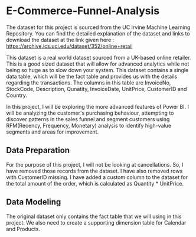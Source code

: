 # E-Commerce-Funnel-Analysis

The dataset for this project is sourced from the UC Irvine Machine Learning Repository. You can find the detailed explanation of the dataset and links to download the dataset at the link given here : https://archive.ics.uci.edu/dataset/352/online+retail

This dataset is a real world dataset sourced from a UK-based online retailer. This is a good sized dataset that will allow for advanced analytics while not being so huge as to slow down your system. This dataset contains a single data table, which will be the fact table and provides us with the details regarding the transactions. The columns in this table are InvoiceNo, StockCode, Description, Qunatity, InvoiceDate, UnitPrice, CustomerID and Country.

In this project, I will be exploring the more advanced features of Power BI. I will be analyzing the customer's purchasing behaviour, attempting to discover patterns in the sales funnel and segment customers using RFM(Recency, Frequency, Monetary) analysis to identify high-value segments and areas for improvement.

## Data Preparation
For the purpose of this project, I will not be looking at cancellations. So, I have removed those records from the dataset. I have also removed rows with CustomerID missing. I have added a custom column to the dataset for the total amount of the order, which is calculated as Quantity * UnitPrice.

## Data Modeling
The original dataset only contains the fact table that we will using in this project. We also need to create a supporting dimension table for Calendar and Products.
